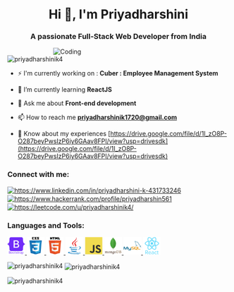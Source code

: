 




<h1 align="center">Hi 👋, I'm Priyadharshini</h1>
<h3 align="center">A passionate Full-Stack Web Developer from India</h3>
<img align="right" alt="Coding" width="400" src="https://encrypted-tbn0.gstatic.com/images?q=tbn:ANd9GcSK1nEFGZI3IPZoTLDf20tYnhUt7HNY5BTGZET3ksxcXcYUBAHXDItO1-h_YpLUxkAaFHM&usqp=CAU">

<p align="left"> <img src="https://komarev.com/ghpvc/?username=priyadharshinik4&label=Profile%20views&color=0e75b6&style=flat" alt="priyadharshinik4" /> </p>

- ⚡ I'm currently working on : **Cuber : Employee Management System**

- 🌱 I’m currently learning **ReactJS**

- 💬 Ask me about **Front-end development**

- 📫 How to reach me **priyadharshinik1720@gmail.com**

- 📄 Know about my experiences [https://drive.google.com/file/d/1I_zO8P-O287beyPwsIzP6iy6GAav8FPI/view?usp=drivesdk](https://drive.google.com/file/d/1I_zO8P-O287beyPwsIzP6iy6GAav8FPI/view?usp=drivesdk)

<h3 align="left">Connect with me:</h3>
<p align="left">
<a href="https://linkedin.com/in/https://www.linkedin.com/in/priyadharshini-k-431733246" target="blank"><img align="center" src="https://raw.githubusercontent.com/rahuldkjain/github-profile-readme-generator/master/src/images/icons/Social/linked-in-alt.svg" alt="https://www.linkedin.com/in/priyadharshini-k-431733246" height="30" width="40" /></a>
<a href="https://www.hackerrank.com/https://www.hackerrank.com/profile/priyadharshin561" target="blank"><img align="center" src="https://raw.githubusercontent.com/rahuldkjain/github-profile-readme-generator/master/src/images/icons/Social/hackerrank.svg" alt="https://www.hackerrank.com/profile/priyadharshin561" height="30" width="40" /></a>
<a href="https://www.leetcode.com/https://leetcode.com/u/priyadharshinik4/" target="blank"><img align="center" src="https://raw.githubusercontent.com/rahuldkjain/github-profile-readme-generator/master/src/images/icons/Social/leet-code.svg" alt="https://leetcode.com/u/priyadharshinik4/" height="30" width="40" /></a>
</p>

<h3 align="left">Languages and Tools:</h3>
<p align="left"> <a href="https://getbootstrap.com" target="_blank" rel="noreferrer"> <img src="https://raw.githubusercontent.com/devicons/devicon/master/icons/bootstrap/bootstrap-plain-wordmark.svg" alt="bootstrap" width="40" height="40"/> </a> <a href="https://www.w3schools.com/css/" target="_blank" rel="noreferrer"> <img src="https://raw.githubusercontent.com/devicons/devicon/master/icons/css3/css3-original-wordmark.svg" alt="css3" width="40" height="40"/> </a> <a href="https://www.w3.org/html/" target="_blank" rel="noreferrer"> <img src="https://raw.githubusercontent.com/devicons/devicon/master/icons/html5/html5-original-wordmark.svg" alt="html5" width="40" height="40"/> </a> <a href="https://www.java.com" target="_blank" rel="noreferrer"> <img src="https://raw.githubusercontent.com/devicons/devicon/master/icons/java/java-original.svg" alt="java" width="40" height="40"/> </a> <a href="https://developer.mozilla.org/en-US/docs/Web/JavaScript" target="_blank" rel="noreferrer"> <img src="https://raw.githubusercontent.com/devicons/devicon/master/icons/javascript/javascript-original.svg" alt="javascript" width="40" height="40"/> </a> <a href="https://www.mongodb.com/" target="_blank" rel="noreferrer"> <img src="https://raw.githubusercontent.com/devicons/devicon/master/icons/mongodb/mongodb-original-wordmark.svg" alt="mongodb" width="40" height="40"/> </a> <a href="https://www.mysql.com/" target="_blank" rel="noreferrer"> <img src="https://raw.githubusercontent.com/devicons/devicon/master/icons/mysql/mysql-original-wordmark.svg" alt="mysql" width="40" height="40"/> </a> <a href="https://reactjs.org/" target="_blank" rel="noreferrer"> <img src="https://raw.githubusercontent.com/devicons/devicon/master/icons/react/react-original-wordmark.svg" alt="react" width="40" height="40"/> </a> </p>

<p><img align="left" src="https://github-readme-stats.vercel.app/api/top-langs?username=priyadharshinik4&show_icons=true&locale=en&layout=compact" alt="priyadharshinik4" /></p>

<p>&nbsp;<img align="center" src="https://github-readme-stats.vercel.app/api?username=priyadharshinik4&show_icons=true&locale=en" alt="priyadharshinik4" /></p>

<p><img align="center" src="https://github-readme-streak-stats.herokuapp.com/?user=priyadharshinik4&" alt="priyadharshinik4" /></p>
